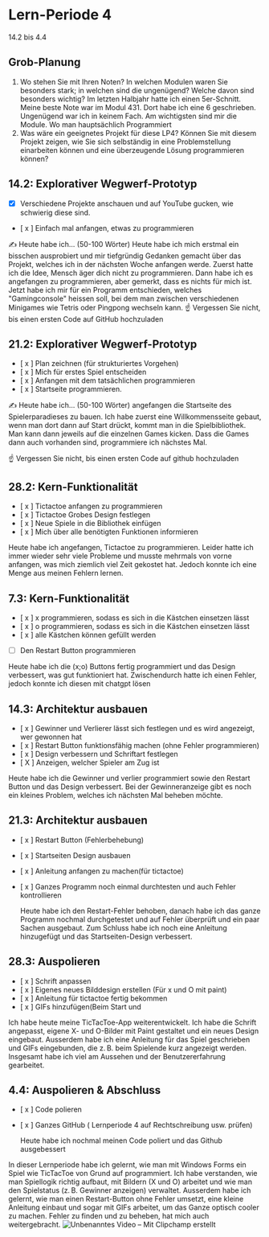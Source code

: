 # Lern-Periode 4

14.2 bis 4.4

## Grob-Planung

1. Wo stehen Sie mit Ihren Noten? In welchen Modulen waren Sie besonders stark; in welchen sind die ungenügend? Welche davon sind besonders wichtig?
   Im letzten Halbjahr hatte ich einen 5er-Schnitt. Meine beste Note war im Modul 431. Dort habe ich eine 6 geschrieben. Ungenügend war ich in keinem Fach. Am wichtigsten sind mir die Module. Wo man hauptsächlich Programmiert
3. Was wäre ein geeignetes Projekt für diese LP4? Können Sie mit diesem Projekt zeigen, wie Sie sich selbständig in eine Problemstellung einarbeiten können und eine überzeugende Lösung programmieren können?

## 14.2: Explorativer Wegwerf-Prototyp

- [x] Verschiedene Projekte anschauen und auf YouTube gucken, wie schwierig diese sind.
- [ x ] Einfach mal anfangen, etwas zu programmieren

✍️ Heute habe ich... (50-100 Wörter)
Heute habe ich mich erstmal ein bisschen ausprobiert und mir tiefgründig Gedanken gemacht über das Projekt, welches ich in der nächsten Woche anfangen werde. Zuerst hatte ich die Idee, Mensch äger dich nicht zu programmieren. Dann habe ich es angefangen zu programmieren, aber gemerkt, dass es nichts für mich ist. Jetzt habe ich mir für ein Programm entschieden, welches "Gamingconsole" heissen soll, bei dem man zwischen verschiedenen Minigames wie Tetris oder Pingpong wechseln kann.
☝️ Vergessen Sie nicht, bis einen ersten Code auf GitHub hochzuladen

## 21.2: Explorativer Wegwerf-Prototyp

- [ x ] Plan zeichnen (für strukturiertes Vorgehen)
- [ x ] Mich für erstes Spiel entscheiden
- [ x ] Anfangen mit dem tatsächlichen programmieren
- [ x ] Startseite programmieren.

✍️ Heute habe ich... (50-100 Wörter)
 angefangen die Startseite des Spielerparadieses zu bauen. Ich habe zuerst eine Willkommensseite gebaut, wenn man dort dann auf Start drückt, kommt man in die Spielbibliothek. Man kann dann jeweils auf die einzelnen Games kicken. Dass die Games dann auch vorhanden sind, programmiere ich nächstes Mal.


☝️ Vergessen Sie nicht, bis einen ersten Code auf github hochzuladen

## 28.2: Kern-Funktionalität

- [ x ] Tictactoe anfangen zu programmieren
- [ x ] Tictactoe Grobes Design festlegen
- [ x ] Neue Spiele in die Bibliothek einfügen
- [ x ] Mich über alle benötigten Funktionen informieren

Heute habe ich angefangen, Tictactoe zu programmieren. Leider hatte ich immer wieder sehr viele Probleme und musste
mehrmals von vorne anfangen, was mich ziemlich viel Zeit gekostet hat. Jedoch konnte ich eine Menge aus meinen Fehlern lernen.
## 7.3: Kern-Funktionalität

- [ x ] x programmieren, sodass es sich in die Kästchen einsetzen lässt 
- [ x ] o programmieren, sodass es sich in die Kästchen einsetzen lässt 
- [ x ] alle Kästchen können gefüllt werden
- [   ] Den Restart Button programmieren

Heute habe ich die (x;o) Buttons fertig programmiert und das Design verbessert, was gut funktioniert hat. Zwischendurch hatte ich einen Fehler, jedoch konnte ich diesen mit chatgpt lösen




## 14.3: Architektur ausbauen
- [ x ] Gewinner und Verlierer lässt sich festlegen und es wird angezeigt, wer gewonnen hat
- [ x ] Restart Button funktionsfähig machen (ohne Fehler programmieren)
- [ x ] Design verbessern und Schriftart festlegen
- [ X ] Anzeigen, welcher Spieler am Zug ist

Heute habe ich die Gewinner und verlier programmiert sowie den Restart Button und das Design verbessert. Bei der Gewinneranzeige gibt es noch ein kleines Problem, welches ich nächsten Mal beheben möchte.
## 21.3: Architektur ausbauen

- [ x ]  Restart Button (Fehlerbehebung)
- [ x ] Startseiten Design ausbauen
- [ x ] Anleitung anfangen zu machen(für tictactoe)
- [ x ] Ganzes Programm noch einmal durchtesten und auch Fehler kontrollieren

  Heute habe ich den Restart-Fehler behoben, danach habe ich das ganze Programm nochmal durchgetestet und auf Fehler überprüft und ein paar Sachen ausgebaut. Zum Schluss habe ich noch eine Anleitung hinzugefügt und das Startseiten-Design verbessert.

## 28.3: Auspolieren

- [ x ]  Schrift anpassen
- [ x ]  Eigenes neues Bilddesign erstellen (Für x und O mit paint)
- [ x ] Anleitung für tictactoe fertig bekommen
- [ x ] GIFs hinzufügen(Beim Start und 

Ich habe heute meine TicTacToe-App weiterentwickelt. Ich habe die Schrift angepasst, eigene X- und O-Bilder mit Paint gestaltet und ein neues Design eingebaut. Ausserdem habe ich eine Anleitung für das Spiel geschrieben und GIFs eingebunden, die z. B. beim Spielende kurz angezeigt werden. Insgesamt habe ich viel am Aussehen und der Benutzererfahrung gearbeitet.

## 4.4: Auspolieren & Abschluss

- [ x ] Code polieren
- [ x ] Ganzes GitHub ( Lernperiode 4 auf Rechtschreibung usw. prüfen)

  Heute habe ich nochmal meinen Code poliert und das Github ausgebessert

In dieser Lernperiode habe ich gelernt, wie man mit Windows Forms ein Spiel wie TicTacToe von Grund auf programmiert. Ich habe verstanden, wie man Spiellogik richtig aufbaut, mit Bildern (X und O) arbeitet und wie man den Spielstatus (z. B. Gewinner anzeigen) verwaltet. Ausserdem habe ich gelernt, wie man einen Restart-Button ohne Fehler umsetzt, eine kleine Anleitung einbaut und sogar mit GIFs arbeitet, um das Ganze optisch cooler zu machen. Fehler zu finden und zu beheben, hat mich auch weitergebracht.
![Unbenanntes Video – Mit Clipchamp erstellt](https://github.com/user-attachments/assets/3ecb26cf-3157-4e07-aeac-9bf4c5526ed3)
